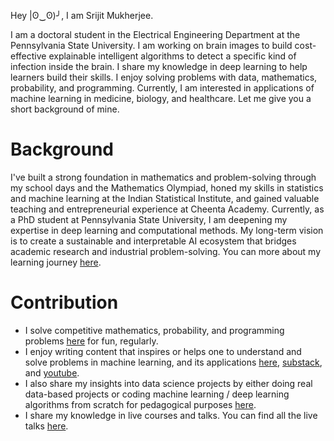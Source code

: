 Hey |ʘ‿ʘ)╯, I am Srijit Mukherjee.
 
I am a doctoral student in the Electrical Engineering Department at the Pennsylvania State University. I am working on brain images to build cost-effective explainable intelligent algorithms to detect a specific kind of infection inside the brain. I share my knowledge in deep learning to help learners build their skills. I enjoy solving problems with data, mathematics, probability, and programming. Currently, I am interested in applications of machine learning in medicine, biology, and healthcare. Let me give you a short background of mine.

# Background
I've built a strong foundation in mathematics and problem-solving through my school days and the Mathematics Olympiad, honed my skills in statistics and machine learning at the Indian Statistical Institute, and gained valuable teaching and entrepreneurial experience at Cheenta Academy. Currently, as a PhD student at Pennsylvania State University, I am deepening my expertise in deep learning and computational methods. My long-term vision is to create a sustainable and interpretable AI ecosystem that bridges academic research and industrial problem-solving. You can more about my learning journey [here](https://mukherjeesrijit.substack.com/about).

# Contribution
* I solve competitive mathematics, probability, and programming problems [here](https://github.com/mukherjeesrijit/problem-solving) for fun, regularly.
* I enjoy writing content that inspires or helps one to understand and solve problems in machine learning, and its applications [here](https://github.com/mukherjeesrijit/content-resources), [substack](https://mukherjeesrijit.substack.com/), and [youtube](https://www.youtube.com/@mukherjeesrijit).
* I also share my insights into data science projects by either doing real data-based projects or coding machine learning / deep learning algorithms from scratch for pedagogical purposes [here](https://github.com/mukherjeesrijit/data-science-projects).
* I share my knowledge in live courses and talks. You can find all the live talks [here](https://github.com/mukherjeesrijit/courses-talks).
